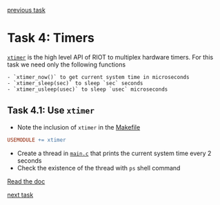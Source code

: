 [previous task](../task-03)

# Task 4: Timers
[`xtimer`](https://doc.riot-os.org/group__sys__xtimer.html) is the high level API of RIOT to multiplex hardware timers.
For this task we need only the following functions

    - `xtimer_now()` to get current system time in microseconds
    - `xtimer_sleep(sec)` to sleep `sec` seconds
    - `xtimer_usleep(usec)` to sleep `usec` microseconds

## Task 4.1: Use `xtimer`
* Note the inclusion of `xtimer` in the [Makefile](Makefile)
```Makefile
USEMODULE += xtimer
```
* Create a thread in [`main.c`](main.c#L12) that prints the current system time every 2 seconds
* Check the existence of the thread with `ps` shell command

[Read the doc](https://doc.riot-os.org/group__sys__xtimer.html)

[next task](../task-05)
